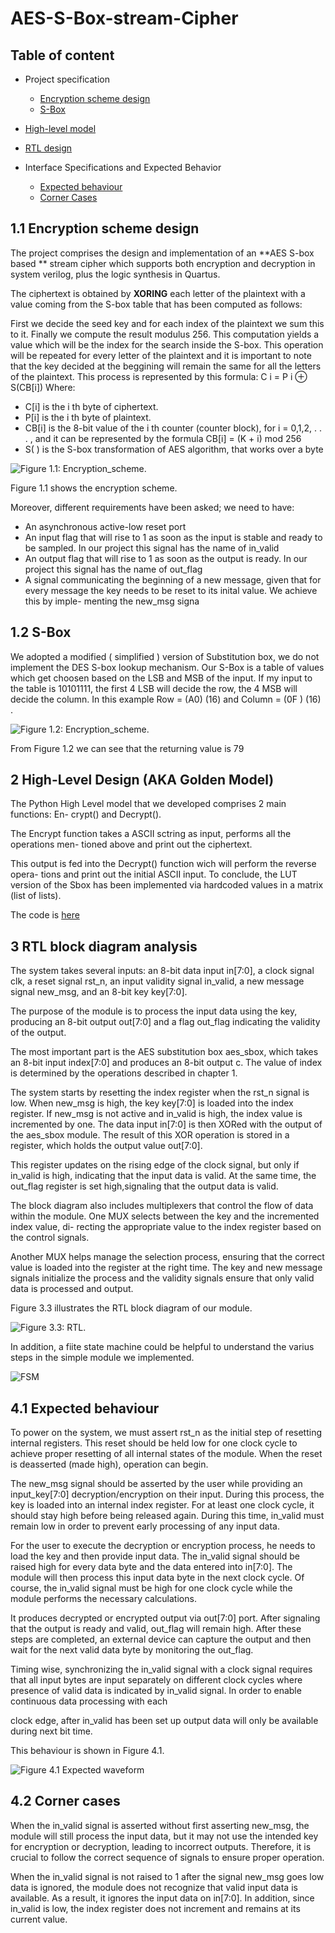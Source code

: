 # AES-S-Box-stream-Cipher


## Table of content

- Project specification
  - [Encryption scheme design](https://github.com/baylonp/AES-S-Box-stream-Cipher#11-encryption-scheme-design)
  - [S-Box](https://github.com/baylonp/AES-S-Box-stream-Cipher#12-s-box)

- [High-level model](https://github.com/baylonp/AES-S-Box-stream-Cipher/tree/main#2-high-level-design-aka-golden-model)

- [RTL design](https://github.com/baylonp/AES-S-Box-stream-Cipher#3-rtl-block-diagram-analysis)

- Interface Specifications and Expected Behavior
  - [Expected behaviour](https://github.com/baylonp/AES-S-Box-stream-Cipher#41-expected-behaviour)
  - [Corner Cases](https://github.com/baylonp/AES-S-Box-stream-Cipher#42-corner-cases)

## 1.1 Encryption scheme design
The project comprises the design and implementation of an **AES S-box based ** stream
cipher which supports both encryption and decryption in system verilog, plus the logic synthesis in Quartus.

The ciphertext is obtained by **XORING** each letter of the plaintext with a value coming
from the S-box table that has been computed as follows:

First we decide the seed key and for each index of the plaintext we sum this to it.
Finally we compute the result modulus 256. This computation yields a value which
will be the index for the search inside the S-box.
This operation will be repeated for every letter of the plaintext and it is important to
note that the key decided at the beggining will remain the same for all the letters of the
plaintext.
This process is represented by this formula: C i = P i ⊕ S(CB[i])
Where:

- C[i] is the i th byte of ciphertext.
- P[i] is the i th byte of plaintext.
- CB[i] is the 8-bit value of the i th counter (counter block), for i = 0,1,2, . . . , and it
can be represented by the formula CB[i] = (K + i) mod 256
- S( ) is the S-box transformation of AES algorithm, that works over a byte

![Figure 1.1: Encryption_scheme.](https://github.com/baylonp/AES-S-Box-stream-Cipher/blob/main/encryption_scheme_stream_cipher.png)


Figure 1.1 shows the encryption scheme.

Moreover, different requirements have been asked; we need to have:
- An asynchronous active-low reset port
- An input flag that will rise to 1 as soon as the input is stable and ready to be
sampled. In our project this signal has the name of in_valid
- An output flag that will rise to 1 as soon as the output is ready. In our project this
signal has the name of out_flag
- A signal communicating the beginning of a new message, given that for every
message the key needs to be reset to its inital value. We achieve this by imple-
menting the new_msg signa


## 1.2 S-Box
We adopted a modified ( simplified ) version of Substitution box, we do not implement the DES S-box lookup mechanism.
Our S-Box is a table of values which get choosen based on the LSB and MSB of the
input. If my input to the table is 10101111, the first 4 LSB will decide the row, the
4 MSB will decide the column. In this example Row = (A0) (16) and Column =
(0F ) (16) . 

![Figure 1.2: Encryption_scheme.](https://github.com/baylonp/AES-S-Box-stream-Cipher/blob/main/s_box_implemented_in_the_project.png)


From Figure 1.2 we can see that the returning value is 79



## 2 High-Level Design (AKA Golden Model)

The Python High Level model that we developed comprises 2 main functions: En-
crypt() and Decrypt().


The Encrypt function takes a ASCII sctring as input, performs all the operations men-
tioned above and print out the ciphertext.

This output is fed into the Decrypt() function wich will perform the reverse opera-
tions and print out the initial ASCII input. To conclude, the LUT version of the Sbox
has been implemented via hardcoded values in a matrix (list of lists).

The code is [here](https://github.com/baylonp/AES-S-Box-stream-Cipher/blob/main/golden_model.py)


## 3 RTL block diagram analysis
The system takes several inputs: an 8-bit data input in[7:0], a clock signal clk, a reset signal rst_n, an input validity signal in_valid, a new message signal new_msg, and an 8-bit key key[7:0].

The purpose of the module is to process the input data using the key, producing an 8-bit output out[7:0] and a flag out_flag indicating the validity of the output.

The most important part is the AES substitution box aes_sbox, which takes an 8-bit input index[7:0] and produces an 8-bit output c. The value of index is determined by the operations described in chapter 1.

The system starts by resetting the index register when the rst_n signal is low. When new_msg is high, the key key[7:0] is loaded into the index register. If new_msg is not active and in_valid is high, the index value is incremented by one.
The data input in[7:0] is then XORed with the output of the aes_sbox module. The result of this XOR operation is stored in a register, which holds the output value out[7:0].

This register updates on the rising edge of the clock signal, but only if in_valid is high, indicating that the input data is valid. At the same time, the out_flag register is set high,signaling that the output data is valid.

The block diagram also includes multiplexers that control the flow of data within
the module. One MUX selects between the key and the incremented index value, di-
recting the appropriate value to the index register based on the control signals.

Another MUX helps manage the selection process, ensuring that the correct value is loaded into the register at the right time.
The key and new message signals initialize the process and the validity signals ensure that only valid data is processed and output.

Figure 3.3 illustrates the RTL block diagram of our module.

![Figure 3.3: RTL.](https://github.com/baylonp/AES-S-Box-stream-Cipher/blob/main/RTL-design.png)

In addition, a fiite state machine could be helpful to understand the varius steps in the simple module we implemented.

![FSM](https://github.com/baylonp/AES-S-Box-stream-Cipher/blob/main/FSM.png)


## 4.1 Expected behaviour


To power on the system, we must assert rst_n as the initial step of resetting internal
registers. This reset should be held low for one clock cycle to achieve proper resetting
of all internal states of the module. When the reset is deasserted (made high), operation
can begin.

The new_msg signal should be asserted by the user while providing an input_key[7:0]
decryption/encryption on their input. During this process, the key is loaded into an
internal index register. For at least one clock cycle, it should stay high before being
released again. During this time, in_valid must remain low in order to prevent early
processing of any input data.

For the user to execute the decryption or encryption process, he needs to load the key
and then provide input data. The in_valid signal should be raised high for every data
byte and the data entered into in[7:0]. The module will then process this input data byte
in the next clock cycle. Of course, the in_valid signal must be high for one clock cycle
while the module performs the necessary calculations.

It produces decrypted or encrypted output via out[7:0] port. After signaling that the
output is ready and valid, out_flag will remain high. After these steps are completed,
an external device can capture the output and then wait for the next valid data byte by
monitoring the out_flag.

Timing wise, synchronizing the in_valid signal with a clock signal requires that all
input bytes are input separately on different clock cycles where presence of valid data
is indicated by in_valid signal. In order to enable continuous data processing with each

clock edge, after in_valid has been set up output data will only be available during next
bit time.

This behaviour is shown in Figure 4.1.



![Figure 4.1 Expected waveform](https://github.com/baylonp/AES-S-Box-stream-Cipher/blob/main/waveform.png)


## 4.2 Corner cases
When the in_valid signal is asserted without first asserting new_msg, the module will
still process the input data, but it may not use the intended key for encryption or decryption, leading to incorrect outputs. Therefore, it is crucial to follow the correct sequence of signals to ensure proper operation.

When the in_valid signal is not raised to 1 after the signal new_msg goes low data
is ignored, the module does not recognize that valid input data is available. As a result,
it ignores the input data on in[7:0]. In addition, since in_valid is low, the index register does not increment and remains at its current value.
